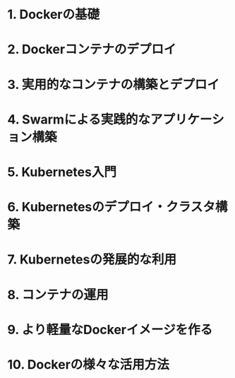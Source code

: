 # 1. Dockerの基礎
# 2. Dockerコンテナのデプロイ
# 3. 実用的なコンテナの構築とデプロイ
# 4. Swarmによる実践的なアプリケーション構築
# 5. Kubernetes入門
# 6. Kubernetesのデプロイ・クラスタ構築
# 7. Kubernetesの発展的な利用
# 8. コンテナの運用
# 9. より軽量なDockerイメージを作る
# 10. Dockerの様々な活用方法

